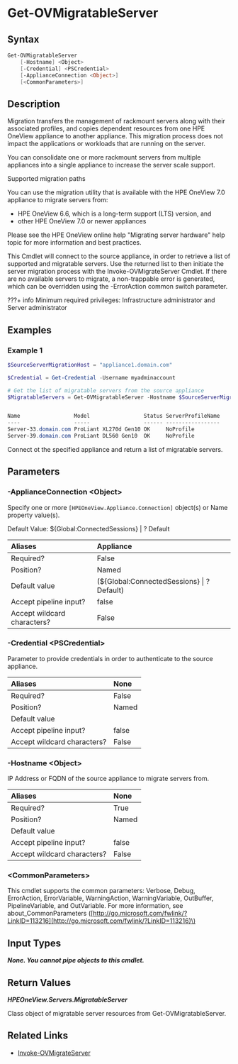 ﻿---
description: Establish connection to source appliance and retrieve a list of servers that are available to migrate.
---

# Get-OVMigratableServer

## Syntax

```powershell
Get-OVMigratableServer
    [-Hostname] <Object>
    [-Credential] <PSCredential>
    [-ApplianceConnection <Object>]
    [<CommonParameters>]
```

## Description

Migration transfers the management of rackmount servers along with their associated profiles, and copies dependent resources from one HPE OneView appliance to another appliance. This migration process does not impact the applications or workloads that are running on the server.

You can consolidate one or more rackmount servers from multiple appliances into a single appliance to increase the server scale support.

Supported migration paths

You can use the migration utility that is available with the HPE OneView 7.0 appliance to migrate servers from:

* HPE OneView 6.6, which is a long-term support (LTS) version, and
* other HPE OneView 7.0 or newer appliances

Please see the HPE OneView online help "Migrating server hardware" help topic for more information and best practices.

This Cmdlet will connect to the source appliance, in order to retrieve a list of supported and migratable servers.  Use the returned list to then initiate the server migration process with the Invoke-OVMigrateServer Cmdlet.  If there are no available servers to migrate, a non-trappable error is generated, which can be overridden using the -ErrorAction common switch parameter.

???+ info
Minimum required privileges: Infrastructure administrator and Server administrator

## Examples

###  Example 1 

```powershell
$SourceServerMigrationHost = "appliance1.domain.com"

$Credential = Get-Credential -Username myadminaccount

# Get the list of migratable servers from the source appliance
$MigratableServers = Get-OVMigratableServer -Hostname $SourceServerMigrationHost -Credential $Credential


Name                 Model                 Status ServerProfileName
----                 -----                 ------ -----------------
Server-33.domain.com ProLiant XL270d Gen10 OK     NoProfile
Server-39.domain.com ProLiant DL560 Gen10  OK     NoProfile
```

Connect ot the specified appliance and return a list of migratable servers.

## Parameters

### -ApplianceConnection &lt;Object&gt;

Specify one or more `[HPEOneView.Appliance.Connection]` object(s) or Name property value(s).

Default Value: ${Global:ConnectedSessions} | ? Default

| Aliases | Appliance |
| :--- | :--- |
| Required? | False |
| Position? | Named |
| Default value | (${Global:ConnectedSessions} &vert; ? Default) |
| Accept pipeline input? | false |
| Accept wildcard characters? | False |

### -Credential &lt;PSCredential&gt;

Parameter to provide credentials in order to authenticate to the source appliance.

| Aliases | None |
| :--- | :--- |
| Required? | False |
| Position? | Named |
| Default value |  |
| Accept pipeline input? | false |
| Accept wildcard characters? | False |

### -Hostname &lt;Object&gt;

IP Address or FQDN of the source appliance to migrate servers from.

| Aliases | None |
| :--- | :--- |
| Required? | True |
| Position? | Named |
| Default value |  |
| Accept pipeline input? | false |
| Accept wildcard characters? | False |

### &lt;CommonParameters&gt;

This cmdlet supports the common parameters: Verbose, Debug, ErrorAction, ErrorVariable, WarningAction, WarningVariable, OutBuffer, PipelineVariable, and OutVariable. For more information, see about\_CommonParameters \([http://go.microsoft.com/fwlink/?LinkID=113216](http://go.microsoft.com/fwlink/?LinkID=113216)\)

## Input Types

_**None.  You cannot pipe objects to this cmdlet.**_

## Return Values

_**HPEOneView.Servers.MigratableServer**_

Class object of migratable server resources from Get-OVMigratableServer.

## Related Links

* [Invoke-OVMigrateServer](invoke-ovmigrateserver.md)
